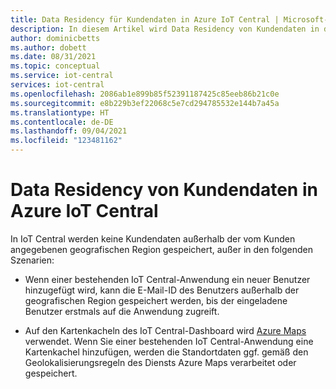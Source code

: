 ```yaml
---
title: Data Residency für Kundendaten in Azure IoT Central | Microsoft-Dokumentation
description: In diesem Artikel wird Data Residency von Kundendaten in der Azure IoT Central-Anwendung beschrieben.
author: dominicbetts
ms.author: dobett
ms.date: 08/31/2021
ms.topic: conceptual
ms.service: iot-central
services: iot-central
ms.openlocfilehash: 2086ab1e899b85f52391187425c85eeb86b21c0e
ms.sourcegitcommit: e8b229b3ef22068c5e7cd294785532e144b7a45a
ms.translationtype: HT
ms.contentlocale: de-DE
ms.lasthandoff: 09/04/2021
ms.locfileid: "123481162"
---
```

# <a name="azure-iot-central-customer-data-residency"></a>Data Residency von Kundendaten in Azure IoT Central

In IoT Central werden keine Kundendaten außerhalb der vom Kunden angegebenen geografischen Region gespeichert, außer in den folgenden Szenarien:

- Wenn einer bestehenden IoT Central-Anwendung ein neuer Benutzer hinzugefügt wird, kann die E-Mail-ID des Benutzers außerhalb der geografischen Region gespeichert werden, bis der eingeladene Benutzer erstmals auf die Anwendung zugreift.

- Auf den Kartenkacheln des IoT Central-Dashboard wird [Azure Maps](../../azure-maps/about-azure-maps.md) verwendet. Wenn Sie einer bestehenden IoT Central-Anwendung eine Kartenkachel hinzufügen, werden die Standortdaten ggf. gemäß den Geolokalisierungsregeln des Diensts Azure Maps verarbeitet oder gespeichert.
